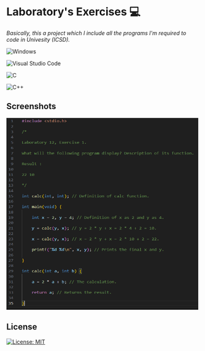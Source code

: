 # Laboratory's Exercises 💻

_Basically, this a project which I include all the programs I'm required to code in Univesity (ICSD)._

![Windows](https://img.shields.io/badge/Windows-0078D6?style=for-the-badge&logo=windows&logoColor=white)

![Visual Studio Code](https://img.shields.io/badge/Visual%20Studio%20Code-0078d7.svg?style=for-the-badge&logo=visual-studio-code&logoColor=white)

![C](https://img.shields.io/badge/c-%2300599C.svg?style=for-the-badge&logo=c&logoColor=white)

![C++](https://img.shields.io/badge/c++-%2300599C.svg?style=for-the-badge&logo=c%2B%2B&logoColor=white)




## Screenshots

<img src="img.PNG" 
     width="500" 
     height="500" />


## License

[![License: MIT](https://img.shields.io/badge/License-MIT-yellow.svg)](https://opensource.org/licenses/MIT)
